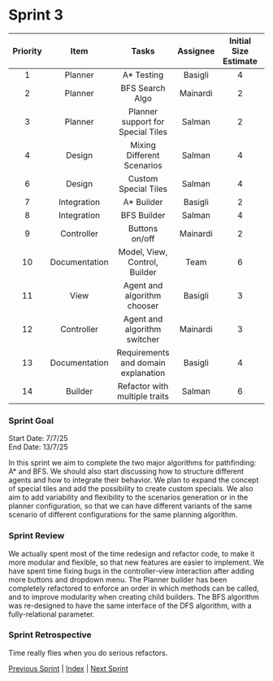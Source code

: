 # Sprint 3

| Priority |     Item     |                Tasks                | Assignee | Initial Size Estimate | Day 1 | Day 2 | Day 3 | Day 4 | Day 5 | Day 6 | Day 7 |
| :------: | :-----------: | :---------------------------------: | :------: | :-------------------: | :---: | :---: | :---: | :---: | :---: | :---: | :---: |
|    1    |    Planner    |             A* Testing             | Basigli |           4           |   4   |   -   |   -   |   -   |   -   |   -   |   -   |
|    2    |    Planner    |           BFS Search Algo           | Mainardi |           2           |   5   |   3   |   1   |   0   |   0   |   0   |   0   |
|    3    |    Planner    |  Planner support for Special Tiles  |  Salman  |           2           |   0   |   0   |   0   |   0   |   0   |   -   |   -   |
|    4    |    Design    |     Mixing Different Scenarios     |  Salman  |           4           |   4   |   4   |   4   |   4   |   4   |   -   |   -   |
|    6    |    Design    |        Custom Special Tiles        |  Salman  |           4           |   4   |   2   |   0   |   -   |   -   |   -   |   -   |
|    7    |  Integration  |             A* Builder             | Basigli |           2           |   2   |   -   |   -   |   -   |   -   |   -   |   -   |
|    8    |  Integration  |             BFS Builder             |  Salman  |           4           |   2   |   0   |   -   |   -   |   -   |   -   |   -   |
|    9    |  Controller  |           Buttons on/off           | Mainardi |           2           |   2   |   1   |   2   |   0   |   0   |   0   |   0   |
|    10    | Documentation |    Model, View, Control, Builder    |   Team   |           6           |   6   |   -   |   -   |   -   |   -   |   -   |   -   |
|    11    |     View     |     Agent and algorithm chooser     | Basigli |           3           |   1   |   -   |   -   |   -   |   -   |   -   |   -   |
|    12    |  Controller  |    Agent and algorithm switcher    | Mainardi |           3           |   3   |   1   |   1   |   0   |   0   |   0   |   0   |
|    13    | Documentation | Requirements and domain explanation | Basigli |           4           |   4   |   2   |   -   |   -   |   -   |   -   |   -   |
|    14    |    Builder    |    Refactor with multiple traits    |  Salman  |           6           |   6   |   6   |   4   |   2   |   0   |   -   |   -   |

### Sprint Goal
Start Date: 7/7/25
<br/>
End Date: 13/7/25

In this sprint we aim to complete the two major algorithms for pathfinding: A* and BFS.
We should also start discussing how to structure different agents and how to integrate their behavior.
We plan to expand the concept of special tiles and add the possibility to create custom specials.
We also aim to add variability and flexibility to the scenarios generation or in the planner configuration,
so that we can have different variants of the same scenario of different configurations for the same planning algorithm.

### Sprint Review
We actually spent most of the time redesign and refactor code, to make it more modular and flexible, so that new features are easier to implement. 
We have spent time fixing bugs in the controller-view interaction after adding more buttons and dropdown menu.
The Planner builder has been completely refactored to enforce an order in which methods can be called, and to improve modularity when creating child builders.
The BFS algorithm was re-designed to have the same interface of the DFS algorithm, with a fully-relational parameter.

### Sprint Retrospective
Time really flies when you do serious refactors.

[Previous Sprint](sprint2.md) | [Index](../index.md) | [Next Sprint](sprint4.md)
